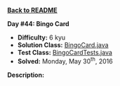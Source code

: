 <a href=https://github.com/michaelwm/KataDay><b>Back to README</b><a>

<b>Day #44: Bingo Card</b>

* <b>Difficulty:</b> 6 kyu
* <b>Solution Class:</b> [BingoCard.java](BingoCard.java)
* <b>Test Class:</b> [BingoCardTests.java](BingoCardTests.java)
* <b>Solved:</b> Monday, May 30<sup>th</sup>, 2016

<b>Description:</b>